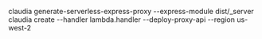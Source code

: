 claudia generate-serverless-express-proxy --express-module dist/_server
<br>
claudia create --handler lambda.handler --deploy-proxy-api --region us-west-2
